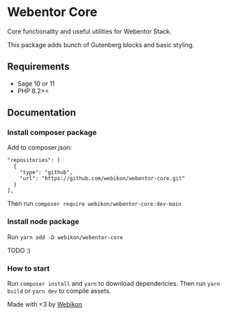 # Webentor Core

Core functionality and useful utilities for Webentor Stack.

This package adds bunch of Gutenberg blocks and basic styling.

## Requirements

- Sage 10 or 11
- PHP 8.2>=

## Documentation

### Install composer package

Add to composer.json:

```
"repositories": [
  {
    "type": "github",
    "url": "https://github.com/webikon/webentor-core.git"
  }
],
```

Then run `composer require webikon/webentor-core:dev-main`

### Install node package

Run `yarn add -D webikon/webentor-core`

TODO :)

### How to start

Run `composer install` and `yarn` to download dependencies.
Then run `yarn build` or `yarn dev` to compile assets.

Made with <3 by [Webikon](https://webikon.sk)
